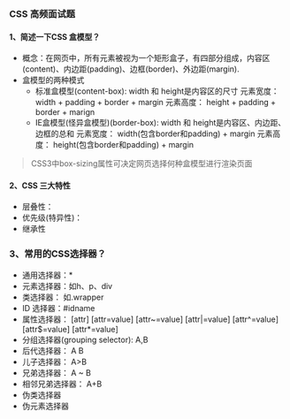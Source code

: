 ### CSS 高频面试题

#### 1、简述一下CSS 盒模型？
 - 概念：在网页中，所有元素被视为一个矩形盒子，有四部分组成，内容区(content)、内边距(padding)、边框(border)、外边距(margin).
 - 盒模型的两种模式
   - 标准盒模型(content-box): width 和 height是内容区的尺寸
     元素宽度： width + padding + border + margin 
     元素高度： height + padding + border + marign
   - IE盒模型(怪异盒模型)(border-box):  width 和 height是内容区、内边距、边框的总和
     元素宽度： width(包含border和padding) + margin
     元素高度： height(包含border和padding) + margin
> CSS3中box-sizing属性可决定网页选择何种盒模型进行渲染页面

#### 2、CSS 三大特性
- 层叠性：
- 优先级(特异性)：
- 继承性

### 3、常用的CSS选择器？

 - 通用选择器：*
 - 元素选择器：如h、p、div
 - 类选择器： 如.wrapper
 - ID 选择器：#idname
 - 属性选择器：
     [attr] [attr=value] [attr~=value] [attr|=value] [attr^=value] [attr$=value] [attr*=value]
 - 分组选择器(grouping selector): A,B
 - 后代选择器： A B
 - 儿子选择器： A>B
 - 兄弟选择器： A ~ B
 - 相邻兄弟选择器： A+B
 - 伪类选择器
 - 伪元素选择器

 
  


